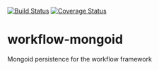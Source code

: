 [![Build Status](https://travis-ci.org/libis/workflow-mongoid.svg?branch=master)](https://travis-ci.org/libis/workflow-mongoid)
[![Coverage Status](https://coveralls.io/repos/libis/workflow-mongoid/badge.png)](https://coveralls.io/r/libis/workflow-monoid)

workflow-mongoid
================

Mongoid persistence for the workflow framework
